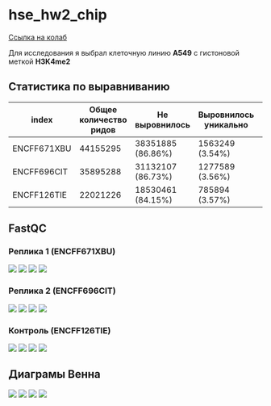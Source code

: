 # hse_hw2_chip

[Ссылка на колаб](https://colab.research.google.com/drive/1uDSwgJyl4dXfgFS-pTdyuSnm62u72dlU?usp=sharing)

Для исследования я выбрал клеточную линию **А549** с гистоновой меткой **H3K4me2**

## Статистика по выравниванию

|index|Общее количество ридов|Не выровнилось|Выровнилось уникально|Выровнилось больше 1 раза|
|---|---|---|---|---|
|ENCFF671XBU|44155295|38351885 \(86.86%)|1563249 \(3.54%)|4240161 \(9.60%)|
|ENCFF696CIT|35895288|31132107 \(86.73%)|1277589 \(3.56%)|3485592 \(9.71%)|
|ENCFF126TIE|22021226|18530461 \(84.15%)|785894 \(3.57%)|2704871 \(12.28%)|

## FastQC

### Реплика 1 (ENCFF671XBU)

![](https://raw.githubusercontent.com/kaledinandrew/hse_hw2_chip/main/images/Screenshot%202022-03-09%20at%2000.00.06.png)
![](https://raw.githubusercontent.com/kaledinandrew/hse_hw2_chip/main/images/Screenshot%202022-03-09%20at%2000.00.56.png)
![](https://raw.githubusercontent.com/kaledinandrew/hse_hw2_chip/main/images/Screenshot%202022-03-09%20at%2000.01.30.png)
![](https://raw.githubusercontent.com/kaledinandrew/hse_hw2_chip/main/images/Screenshot%202022-03-09%20at%2000.01.50.png)

### Реплика 2 (ENCFF696CIT)

![](https://raw.githubusercontent.com/kaledinandrew/hse_hw2_chip/main/images/Screenshot%202022-03-09%20at%2000.02.41.png)
![](https://raw.githubusercontent.com/kaledinandrew/hse_hw2_chip/main/images/Screenshot%202022-03-09%20at%2000.10.06.png)
![](https://raw.githubusercontent.com/kaledinandrew/hse_hw2_chip/main/images/Screenshot%202022-03-09%20at%2000.03.31.png)
![](https://raw.githubusercontent.com/kaledinandrew/hse_hw2_chip/main/images/Screenshot%202022-03-09%20at%2000.04.02.png)

### Контроль (ENCFF126TIE)

![](https://raw.githubusercontent.com/kaledinandrew/hse_hw2_chip/main/images/Screenshot%202022-03-09%20at%2000.04.22.png)
![](https://raw.githubusercontent.com/kaledinandrew/hse_hw2_chip/main/images/Screenshot%202022-03-09%20at%2000.05.16.png)
![](https://raw.githubusercontent.com/kaledinandrew/hse_hw2_chip/main/images/Screenshot%202022-03-09%20at%2000.04.40.png)
![](https://raw.githubusercontent.com/kaledinandrew/hse_hw2_chip/main/images/Screenshot%202022-03-09%20at%2000.05.28.png)

## Диаграмы Венна

![](https://raw.githubusercontent.com/kaledinandrew/hse_hw2_chip/main/images/Screenshot%202022-03-09%20at%2000.06.09.png)
![](https://raw.githubusercontent.com/kaledinandrew/hse_hw2_chip/main/images/Screenshot%202022-03-09%20at%2000.06.20.png)
![](https://raw.githubusercontent.com/kaledinandrew/hse_hw2_chip/main/images/Screenshot%202022-03-09%20at%2000.06.31.png)
![](https://raw.githubusercontent.com/kaledinandrew/hse_hw2_chip/main/images/Screenshot%202022-03-09%20at%2000.06.42.png)
